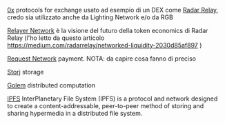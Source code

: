 

[0x](https://0xproject.com/) protocols for exchange
  usato ad esempio di un DEX come [Radar Relay](https://radarrelay.com/), credo sia utilizzato anche da Lighting Network e/o da RGB

[Relayer Network](https://relayer.network/) è la visione del futuro della token economics di Radar Relay (l'ho letto da questo articolo https://medium.com/radarrelay/networked-liquidity-2030d85af897 )
 
[Request Network](https://request.network/#/) payment. NOTA: da capire cosa fanno di preciso

[Storj](https://storj.io/) storage

[Golem](https://golem.network/) distributed computation

[IPFS](https://ipfs.io/) InterPlanetary File System (IPFS) is a protocol and network designed to create a content-addressable, peer-to-peer method of storing and sharing hypermedia in a distributed file system.
